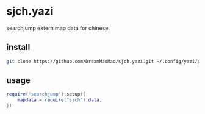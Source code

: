 # sjch.yazi
searchjump extern map data for chinese.

## install
```bash
git clone https://github.com/DreamMaoMao/sjch.yazi.git ~/.config/yazi/plugins/sjch.yazi

```

## usage
```lua
require("searchjump"):setup({
	mapdata = require("sjch").data,
})
```